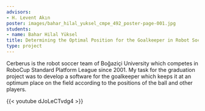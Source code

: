 ```yaml
---
advisors:
- H. Levent Akın
poster: images/bahar_hilal_yuksel_cmpe_492_poster-page-001.jpg
students:
- name: Bahar Hilal Yüksel
title: Determining the Optimal Position for the Goalkeeper in Robot Soccer
type: project
---
```


Cerberus is the robot soccer team of Boğaziçi University which competes in RoboCup Standard Platform League since 2001. My task for the graduation project was to develop a software for the goalkeeper which keeps it at an optimum place on the field according to the positions of the ball and other players.


{{< youtube dJoLeCTvdg4 >}}